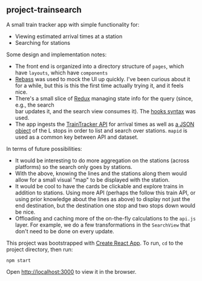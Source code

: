 ## project-trainsearch
A small train tracker app with simple functionality for:
- Viewing estimated arrival times at a station
- Searching for stations

Some design and implementation notes:
- The front end is organized into a directory structure of `pages`, which have `layouts`, which have `components`
- [Rebass](https://rebassjs.org/) was used to mock the UI up quickly. I've been curious about it for a while, but this 
  is this the first time actually trying it, and it feels nice.
- There's a small slice of [Redux](https://redux.js.org/) managing state info for the query (since, e.g., the search    
  bar updates it, and the search view consumes it). The [hooks syntax](https://react-redux.js.org/api/hooks) was used.
- The app ingests the [TrainTracker API](https://www.transitchicago.com/developers/ttdocs/) for arrival times as well
  as [a JSON object](https://data.cityofchicago.org/Transportation/CTA-System-Information-List-of-L-Stops/8pix-ypme) of 
  the L stops in order to list and search over stations. `mapid` is used as a common key between API and dataset.

In terms of future possibilities:
- It would be interesting to do more aggregation on the stations (across platforms) so the search only goes by 
  stations.
- With the above, knowing the lines and the stations along them would allow for a small visual "map" to be displayed
  with the station.
- It would be cool to have the cards be clickable and explore trains in addition to stations. Using more API (perhaps
  the follow this train API, or using prior knowledge about the lines as above) to display not just the end destination,
  but the destination one stop and two stops down would be nice.
- Offloading and caching more of the on-the-fly calculations to the `api.js` layer. For example, we do a few
  transformations in the `SearchView` that don't need to be done on every update.

This project was bootstrapped with [Create React App](https://github.com/facebook/create-react-app).
To run, `cd` to the project directory, then run:

```npm start```

Open [http://localhost:3000](http://localhost:3000) to view it in the browser.
